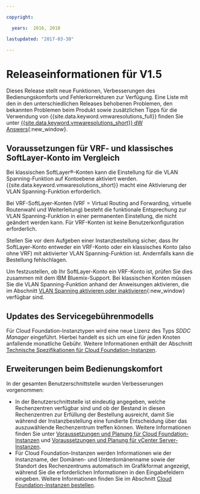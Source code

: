 ```yaml
---

copyright:

  years:  2016, 2018

lastupdated: "2017-03-30"

---
```


# Releaseinformationen für V1.5

Dieses Release stellt neue Funktionen, Verbesserungen des Bedienungskomforts und Fehlerkorrekturen zur Verfügung. Eine Liste mit den in den unterschiedlichen Releases behobenen Problemen, den bekannten Problemen beim Produkt sowie zusätzlichen Tipps für die Verwendung von {{site.data.keyword.vmwaresolutions_full}} finden Sie unter [{{site.data.keyword.vmwaresolutions_short}} dW Answers](https://developer.ibm.com/answers/topics/cloudvmw/){:new_window}.

## Voraussetzungen für VRF- und klassisches SoftLayer-Konto im Vergleich

Bei klassischen SoftLayer®-Konten kann die Einstellung für die VLAN Spanning-Funktion auf Kontoebene aktiviert werden. {{site.data.keyword.vmwaresolutions_short}} macht eine Aktivierung der VLAN Spanning-Funktion erforderlich.

Bei VRF-SoftLayer-Konten (VRF = Virtual Routing and Forwarding, virtuelle Routenwahl und Weiterleitung) besteht die funktionale Entsprechung zur VLAN Spanning-Funktion in einer permanenten Einstellung, die nicht geändert werden kann. Für VRF-Konten ist keine Benutzerkonfiguration erforderlich.

Stellen Sie vor dem Aufgeben einer Instanzbestellung sicher, dass Ihr SoftLayer-Konto entweder ein VRF-Konto oder ein klassisches Konto (also ohne VRF) mit aktivierter VLAN Spanning-Funktion ist. Andernfalls kann die Bestellung fehlschlagen.

Um festzustellen, ob Ihr SoftLayer-Konto ein VRF-Konto ist, prüfen Sie dies zusammen mit dem IBM Bluemix-Support. Bei klassischen Konten müssen Sie die VLAN Spanning-Funktion anhand der Anweisungen aktivieren, die im Abschnitt [VLAN Spanning aktivieren oder inaktivieren](../../../infrastructure/vlans/vlan-spanning.html){:new_window} verfügbar sind.

## Updates des Servicegebührenmodells

Für Cloud Foundation-Instanztypen wird eine neue Lizenz des Typs _SDDC Manager_ eingeführt. Hierbei handelt es sich um eine für jeden Knoten anfallende monatliche Gebühr. Weitere Informationen enthält der Abschnitt [Technische Spezifikationen für Cloud Foundation-Instanzen](../sddc/sd_cloudfoundationoverview.html#technical-specifications-for-cloud-foundation-instances).

## Erweiterungen beim Bedienungskomfort

In der gesamten Benutzerschnittstelle wurden Verbesserungen vorgenommen:

* In der Benutzerschnittstelle ist eindeutig angegeben, welche Rechenzentren verfügbar sind und ob der Bestand in diesen Rechenzentren zur Erfüllung der Bestellung ausreicht, damit Sie während der Instanzbestellung eine fundierte Entscheidung über das auszuwählende Rechenzentrum treffen können. Weitere Informationen finden Sie unter [Voraussetzungen und Planung für Cloud Foundation-Instanzen](../sddc/sd_planning.html) und [Voraussetzungen und Planung für vCenter Server-Instanzen](../vcenter/vc_planning.html).
* Für Cloud Foundation-Instanzen werden Informationen wie der Instanzname, der Domänen- und Unterdomänenname sowie der Standort des Rechenzentrums automatisch im Grafikformat angezeigt, während Sie die erforderlichen Informationen in den Eingabefeldern eingeben. Weitere Informationen finden Sie im Abschnitt [Cloud Foundation-Instanzen bestellen](../sddc/sd_orderinginstance.html).
